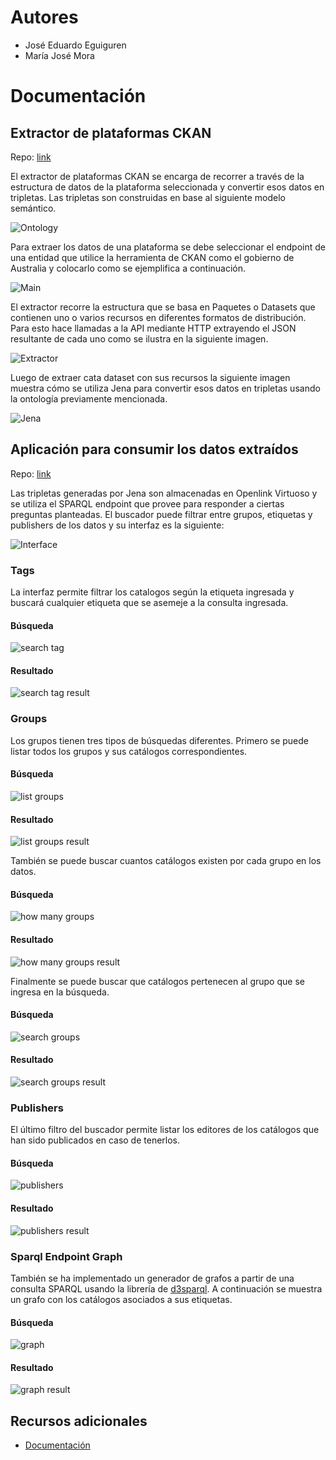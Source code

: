 # Autores
- José Eduardo Eguiguren
- María José Mora

# Documentación
## Extractor de plataformas CKAN

Repo: [link](https://github.com/JamesJose7/gov-ld)

El extractor de plataformas CKAN se encarga de recorrer a través de la estructura de datos de la plataforma seleccionada y convertir esos datos en tripletas. Las tripletas son construidas en base al siguiente modelo semántico.

![Ontology](https://imgur.com/zq7sMoY.png)


Para extraer los datos de una plataforma se debe seleccionar el endpoint de una entidad que utilice la herramienta de CKAN como el gobierno de Australia y colocarlo como se ejemplifica a continuación. 

![Main](https://imgur.com/ZaKNEnW.png)

El extractor recorre la estructura que se basa en Paquetes o Datasets que contienen uno o varios recursos en diferentes formatos de distribución. Para esto hace llamadas a la API mediante HTTP extrayendo el JSON resultante de cada uno como se ilustra en la siguiente imagen.

![Extractor](https://imgur.com/o2ipEf9.png)

Luego de extraer cata dataset con sus recursos la siguiente imagen muestra cómo se utiliza Jena para convertir esos datos en tripletas usando la ontología previamente mencionada.

![Jena](https://imgur.com/BHZ6o2H.png)

## Aplicación para consumir los datos extraídos

Repo: [link](https://github.com/JamesJose7/gov-semantic-searcher)

Las tripletas generadas por Jena son almacenadas en Openlink Virtuoso y se utiliza el SPARQL endpoint que provee para responder a ciertas preguntas planteadas. El buscador puede filtrar entre grupos, etiquetas y publishers de los datos y su interfaz es la siguiente:

![Interface](https://imgur.com/ksb84W9.png)

### Tags
La interfaz permite filtrar los catalogos según la etiqueta ingresada y buscará cualquier etiqueta que se asemeje a la consulta ingresada.
#### Búsqueda
![search tag](https://imgur.com/oCefERB.png)
#### Resultado
![search tag result](https://imgur.com/v8At31f.png)

### Groups
Los grupos tienen tres tipos de búsquedas diferentes. Primero se puede listar todos los grupos y sus catálogos correspondientes.
#### Búsqueda
![list groups](https://imgur.com/W8xHBUm.png)
#### Resultado
![list groups result](https://imgur.com/XovyFak.png)

También se puede buscar cuantos catálogos existen por cada grupo en los datos.
#### Búsqueda
![how many groups](https://imgur.com/3Rd2E8o.png)
#### Resultado
![how many groups result](https://imgur.com/Is59rhZ.png)

Finalmente se puede buscar que catálogos pertenecen al grupo que se ingresa en la búsqueda.
#### Búsqueda
![search groups](https://imgur.com/rWetgNC.png)
#### Resultado
![search groups result](https://imgur.com/z02FDDv.png)

### Publishers
El último filtro del buscador permite listar los editores de los catálogos que han sido publicados en caso de tenerlos.
#### Búsqueda
![publishers](https://imgur.com/SDEtHvL.png)
#### Resultado
![publishers result](https://imgur.com/ngOH7Cm.png)

### Sparql Endpoint Graph
También se ha implementado un generador de grafos a partir de una consulta SPARQL usando la librería de [d3sparql](https://github.com/ktym/d3sparql). A continuación se muestra un grafo con los catálogos asociados a sus etiquetas.
#### Búsqueda
![graph](https://imgur.com/i3mltM3.png)
#### Resultado
![graph result](https://imgur.com/dUzpwgM.png)

## Recursos adicionales
- [Documentación](https://docs.google.com/document/d/15C89Cl23RUN7icIni0wJ4RGNWdTctrdTgvuX894wxOU/edit?usp=sharing)

